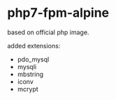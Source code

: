 # php7-fpm-alpine
based on official php image.

added extensions:
- pdo_mysql
- mysqli
- mbstring
- iconv
- mcrypt
